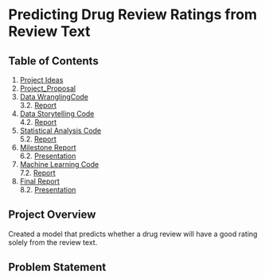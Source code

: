 # Predicting Drug Review Ratings from Review Text

## Table of Contents
1. [Project Ideas](1_ProjectIdeas)
2. [Project_Proposal](2_ProjectProposal)
3. [Data WranglingCode](3_DataWrangling_Code)<br>
      3.2. [Report](3_DataWrangling_Report)
4. [Data Storytelling Code](4_DataStorytelling_Code)<br>
      4.2. [Report](4_DataStorytelling_Report)
5. [Statistical Analysis Code](5_StatisticalAnalysis_Code)<br>
      5.2. [Report](5_StatisticalAnalysis_Report)
6. [Milestone Report](6_Milestone_Report)<br>
      6.2. [Presentation](6_Milestone_Presentation)
7. [Machine Learning Code](7_MachineLearning_Code)<br>
      7.2. [Report](7_MachineLearning_Report)
8. [Final Report](8_Final_Report)<br>
      8.2. [Presentation](8_Final_Presentation)

## Project Overview
Created a model that predicts whether a drug review will have a good rating solely from the review text.

## Problem Statement
